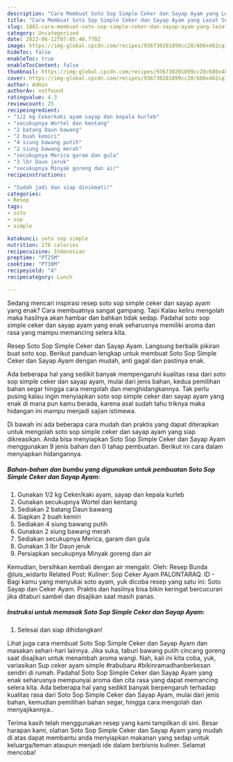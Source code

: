 ```yaml
---
description: "Cara Membuat Soto Sop Simple Ceker dan Sayap Ayam yang Lezat Sekali, Buat Buka Puasa Enak Banget"
title: "Cara Membuat Soto Sop Simple Ceker dan Sayap Ayam yang Lezat Sekali, Buat Buka Puasa Enak Banget"
slug: 1881-cara-membuat-soto-sop-simple-ceker-dan-sayap-ayam-yang-lezat-sekali-buat-buka-puasa-enak-banget
category: Uncategorized
date: 2022-06-12T07:05:40.770Z
image: https://img-global.cpcdn.com/recipes/936730201899cc20/680x482cq70/soto-sop-simple-ceker-dan-sayap-ayam-foto-resep-utama.jpg
hideToc: false
enableToc: true
enableTocContent: false
thumbnail: https://img-global.cpcdn.com/recipes/936730201899cc20/680x482cq70/soto-sop-simple-ceker-dan-sayap-ayam-foto-resep-utama.jpg
cover: https://img-global.cpcdn.com/recipes/936730201899cc20/680x482cq70/soto-sop-simple-ceker-dan-sayap-ayam-foto-resep-utama.jpg
author: Admin
authorAv: notfound
ratingvalue: 4.3
reviewcount: 25
recipeingredient:
- "1/2 kg Cekerkaki ayam sayap dan kepala kurleb"
- "secukupnya Wortel dan kentang"
- "2 batang Daun bawang"
- "2 buah kemiri"
- "4 siung bawang putih"
- "2 siung bawang merah"
- "secukupnya Merica garam dan gula"
- "3 lbr Daun jeruk"
- "secukupnya Minyak goreng dan air"
recipeinstructions:

- "Sudah jadi dan siap dinikmati!"
categories:
- Resep
tags:
- soto
- sop
- simple

katakunci: soto sop simple 
nutrition: 278 calories
recipecuisine: Indonesian
preptime: "PT25M"
cooktime: "PT30M"
recipeyield: "4"
recipecategory: Lunch

---
```



Sedang mencari inspirasi resep soto sop simple ceker dan sayap ayam yang enak? Cara membuatnya sangat gampang. Tapi Kalau keliru mengolah maka hasilnya akan hambar dan bahkan tidak sedap. Padahal soto sop simple ceker dan sayap ayam yang enak seharusnya memiliki aroma dan rasa yang mampu memancing selera kita.


Resep Soto Sop Simple Ceker dan Sayap Ayam. Langsung berbalik pikiran buat soto sop. Berikut panduan lengkap untuk membuat Soto Sop Simple Ceker dan Sayap Ayam dengan mudah, anti gagal dan pastinya enak.

Ada beberapa hal yang sedikit banyak mempengaruhi kualitas rasa dari soto sop simple ceker dan sayap ayam, mulai dari jenis bahan, kedua pemilihan bahan segar hingga cara mengolah dan menghidangkannya. Tak perlu pusing kalau ingin menyiapkan soto sop simple ceker dan sayap ayam yang enak di mana pun kamu berada, karena asal sudah tahu triknya maka hidangan ini mampu menjadi sajian istimewa.


Di bawah ini ada beberapa cara mudah dan praktis yang dapat diterapkan untuk mengolah soto sop simple ceker dan sayap ayam yang siap dikreasikan. Anda bisa menyiapkan Soto Sop Simple Ceker dan Sayap Ayam menggunakan 9 jenis bahan dan 0 tahap pembuatan. Berikut ini cara dalam menyiapkan hidangannya.

<!--inarticleads1-->

##### Bahan-bahan dan bumbu yang digunakan untuk pembuatan Soto Sop Simple Ceker dan Sayap Ayam:

1. Gunakan 1/2 kg Ceker/kaki ayam, sayap dan kepala kurleb
1. Gunakan secukupnya Wortel dan kentang
1. Sediakan 2 batang Daun bawang
1. Siapkan 2 buah kemiri
1. Sediakan 4 siung bawang putih
1. Gunakan 2 siung bawang merah
1. Sediakan secukupnya Merica, garam dan gula
1. Gunakan 3 lbr Daun jeruk
1. Persiapkan secukupnya Minyak goreng dan air


Kemudian, bersihkan kembali dengan air mengalir. Oleh: Resep Bunda @luis_widarto Related Post: Kuliner: Sop Ceker Ayam PALONTARAQ. ID - Bagi kamu yang menyukai soto ayam, yuk dicoba resep yang satu ini: Soto Sayap dan Ceker Ayam. Praktis dan hasilnya bisa bikin keringat bercucuran jika ditaburi sambel dan disajikan saat masih panas. 

<!--inarticleads2-->

##### Instruksi untuk memasak Soto Sop Simple Ceker dan Sayap Ayam:


1. Selesai dan siap dihidangkan!

Lihat juga cara membuat Soto Sop Simple Ceker dan Sayap Ayam dan masakan sehari-hari lainnya. Jika suka, taburi bawang putih cincang goreng saat disajikan untuk menambah aroma wangi. Nah, kali ini kita coba, yuk, variasikan Sup ceker ayam simple #rabubaru #bikinramadhanberkesan sendiri di rumah. Padahal Soto Sop Simple Ceker dan Sayap Ayam yang enak seharusnya mempunyai aroma dan cita rasa yang dapat memancing selera kita. Ada beberapa hal yang sedikit banyak berpengaruh terhadap kualitas rasa dari Soto Sop Simple Ceker dan Sayap Ayam, mulai dari jenis bahan, kemudian pemilihan bahan segar, hingga cara mengolah dan menyajikannya.. 

Terima kasih telah menggunakan resep yang kami tampilkan di sini. Besar harapan kami, olahan Soto Sop Simple Ceker dan Sayap Ayam yang mudah di atas dapat membantu anda menyiapkan makanan yang sedap untuk keluarga/teman ataupun menjadi ide dalam berbisnis kuliner. Selamat mencoba!
